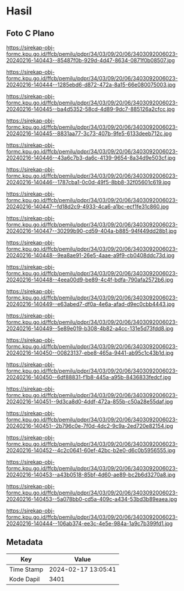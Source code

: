 # Hasil

## Foto C Plano

https://sirekap-obj-formc.kpu.go.id/ffcb/pemilu/pdpr/34/03/09/20/06/3403092006023-20240216-140443--85487f0b-929d-4d47-8634-0871f0b08507.jpg

https://sirekap-obj-formc.kpu.go.id/ffcb/pemilu/pdpr/34/03/09/20/06/3403092006023-20240216-140444--1285ebd6-d872-472a-8a15-66e080075003.jpg

https://sirekap-obj-formc.kpu.go.id/ffcb/pemilu/pdpr/34/03/09/20/06/3403092006023-20240216-140445--ba4d5352-58cd-4d89-9dc7-885126a2cfcc.jpg

https://sirekap-obj-formc.kpu.go.id/ffcb/pemilu/pdpr/34/03/09/20/06/3403092006023-20240216-140445--8831aa77-3c73-407b-9fe5-6133deeb712c.jpg

https://sirekap-obj-formc.kpu.go.id/ffcb/pemilu/pdpr/34/03/09/20/06/3403092006023-20240216-140446--43a6c7b3-da6c-4139-9654-8a34d9e503cf.jpg

https://sirekap-obj-formc.kpu.go.id/ffcb/pemilu/pdpr/34/03/09/20/06/3403092006023-20240216-140446--1787cba1-0c0d-49f5-8bb8-32f05601c619.jpg

https://sirekap-obj-formc.kpu.go.id/ffcb/pemilu/pdpr/34/03/09/20/06/3403092006023-20240216-140447--fd18d2c9-4933-4ca6-a1bc-ecf1fe31c860.jpg

https://sirekap-obj-formc.kpu.go.id/ffcb/pemilu/pdpr/34/03/09/20/06/3403092006023-20240216-140447--30299b90-cd59-404a-b885-94f449dd28b1.jpg

https://sirekap-obj-formc.kpu.go.id/ffcb/pemilu/pdpr/34/03/09/20/06/3403092006023-20240216-140448--9ea8ae91-26e5-4aae-a9f9-cb0408ddc73d.jpg

https://sirekap-obj-formc.kpu.go.id/ffcb/pemilu/pdpr/34/03/09/20/06/3403092006023-20240216-140448--4eea00d9-be89-4c4f-bdfa-790afa2572b6.jpg

https://sirekap-obj-formc.kpu.go.id/ffcb/pemilu/pdpr/34/03/09/20/06/3403092006023-20240216-140449--e63abed7-df0a-4e6a-afad-d9ec0cbb4443.jpg

https://sirekap-obj-formc.kpu.go.id/ffcb/pemilu/pdpr/34/03/09/20/06/3403092006023-20240216-140449--5e89e019-b308-4b82-a4cc-131e5d73fdd8.jpg

https://sirekap-obj-formc.kpu.go.id/ffcb/pemilu/pdpr/34/03/09/20/06/3403092006023-20240216-140450--00823137-ebe8-465a-9441-ab95c1c43b1d.jpg

https://sirekap-obj-formc.kpu.go.id/ffcb/pemilu/pdpr/34/03/09/20/06/3403092006023-20240216-140450--6df88831-f1b8-445a-a95b-8436833fedcf.jpg

https://sirekap-obj-formc.kpu.go.id/ffcb/pemilu/pdpr/34/03/09/20/06/3403092006023-20240216-140451--9d3ca8d0-4ddf-472a-855b-c50a28e55daf.jpg

https://sirekap-obj-formc.kpu.go.id/ffcb/pemilu/pdpr/34/03/09/20/06/3403092006023-20240216-140451--2b796c0e-7f0d-4dc2-9c9a-2ed720e82154.jpg

https://sirekap-obj-formc.kpu.go.id/ffcb/pemilu/pdpr/34/03/09/20/06/3403092006023-20240216-140452--4c2c0641-60ef-42bc-b2e0-d6c0b5956555.jpg

https://sirekap-obj-formc.kpu.go.id/ffcb/pemilu/pdpr/34/03/09/20/06/3403092006023-20240216-140453--a43b0518-85bf-4d60-ae89-bc2b6d3270a8.jpg

https://sirekap-obj-formc.kpu.go.id/ffcb/pemilu/pdpr/34/03/09/20/06/3403092006023-20240216-140453--5a078bb0-cd5a-409c-a434-53bd3b89eaea.jpg

https://sirekap-obj-formc.kpu.go.id/ffcb/pemilu/pdpr/34/03/09/20/06/3403092006023-20240216-140444--106ab374-ee3c-4e5e-984a-1a9c7b399fd1.jpg


## Metadata

| Key        | Value               |
| ---------- | ------------------- |
| Time Stamp | 2024-02-17 13:05:41 |
| Kode Dapil | 3401                |



